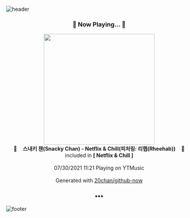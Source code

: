 ![header](https://capsule-render.vercel.app/api?type=wave&height=170&section=header&text=Hi.%20I'm%20SHIFT&fontColor=090707&fontAlignX=45&fontAlignY=65&fontSize=100)

<h3 align="center">🎵 Now Playing... 🎵</h3>
<p align="center">
  <a href="https://music.youtube.com/watch?v=qiBF1JcODcs">
    <img width="300" src="https://lh3.googleusercontent.com/d3aGatDdXWT1i1V6n9K_ASZQAY0zBhu6AgjDz1xy07ZJV151m1bJBDuLvWTtDLHzdslAs7asr_mRJfjZ">
  </a>
  <br>
  🎵&nbsp&nbsp&nbsp <b>스내키 챈(Snacky Chan) - Netflix & Chill(피처링: 리햅(Rheehab))</b> &nbsp&nbsp&nbsp🎵
  <br>
  included in <b>[ Netflix & Chill ]</b>
  
  <br />
  <br />
  07/30/2021 11:21 Playing on YTMusic
  <br />
  <br />
  Generated with <a href="https://github.com/20chan/github-now">20chan/github-now</a>
</p>

<h3 align="center">•••</h3>

![footer](https://capsule-render.vercel.app/api?type=wave&height=150&section=footer)
